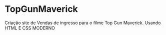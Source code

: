 # TopGunMaverick
Criação site de Vendas de ingresso para o filme Top Gun Maverick. Usando HTML E CSS MODERNO 
